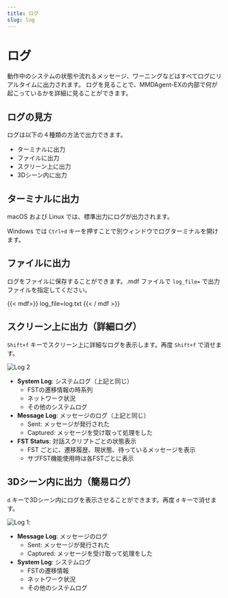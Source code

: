 ```yaml
---
title: ログ
slug: log
---
```

# ログ

動作中のシステムの状態や流れるメッセージ、ワーニングなどはすべてログにリアルタイムに出力されます。
ログを見ることで、MMDAgent-EXの内部で何が起こっているかを詳細に見ることができます。

## ログの見方

ログは以下の４種類の方法で出力できます。

- ターミナルに出力
- ファイルに出力
- スクリーン上に出力
- 3Dシーン内に出力

## ターミナルに出力

macOS および Linux では、標準出力にログが出力されます。

Windows では `Ctrl+d` キーを押すことで別ウィンドウでログターミナルを開けます。

## ファイルに出力

ログをファイルに保存することができます。.mdf ファイルで `log_file=` で出力ファイルを指定してください。

{{< mdf>}}
log_file=log.txt
{{< / mdf >}}

## スクリーン上に出力（詳細ログ）

`Shift+f` キーでスクリーン上に詳細なログを表示します。再度 `Shift+f` で消せます。

![Log 2](/images/log2.png)

- **System Log**: システムログ（上記と同じ）
  - FSTの遷移情報の時系列
  - ネットワーク状況
  - その他のシステムログ
- **Message Log**: メッセージのログ（上記と同じ）
  - Sent: メッセージが発行された
  - Captured: メッセージを受け取って処理をした
- **FST Status**: 対話スクリプトごとの状態表示
  - FST ごとに、遷移履歴、現状態、待っているメッセージを表示
  - サブFST機能使用時は各FSTごとに表示

## 3Dシーン内に出力（簡易ログ）

`d` キーで3Dシーン内にログを表示させることができます。再度 `d` キーで消せます。

![Log 1](/images/log1.png):

- **Message Log**: メッセージのログ
  - Sent: メッセージが発行された
  - Captured: メッセージを受け取って処理をした
- **System Log**: システムログ
  - FSTの遷移情報
  - ネットワーク状況
  - その他のシステムログ
